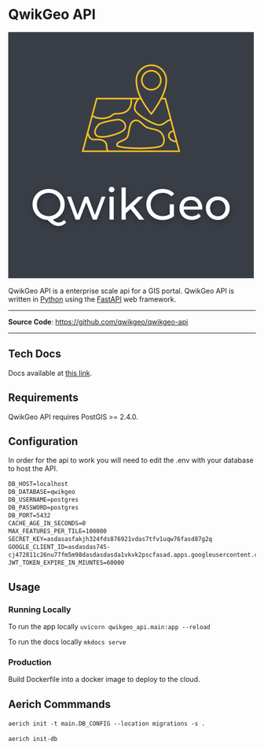 # QwikGeo API

![QwikGeo Image](/docs/docs/assests/images/qwikgeo.png)

QwikGeo API is a enterprise scale api for a GIS portal. QwikGeo API is written in [Python](https://www.python.org/) using the [FastAPI](https://fastapi.tiangolo.com/) web framework. 

---

**Source Code**: <a href="https://github.com/qwikgeo/qwikgeo-api" target="_blank">https://github.com/qwikgeo/qwikgeo-api</a>

---

## Tech Docs

Docs available at [this link](https://docs.qwikgeo.com).

## Requirements

QwikGeo API requires PostGIS >= 2.4.0.

## Configuration

In order for the api to work you will need to edit the .env with your database to host the API.

```
DB_HOST=localhost
DB_DATABASE=qwikgeo
DB_USERNAME=postgres
DB_PASSWORD=postgres
DB_PORT=5432
CACHE_AGE_IN_SECONDS=0
MAX_FEATURES_PER_TILE=100000
SECRET_KEY=asdasasfakjh324fds876921vdas7tfv1uqw76fasd87g2q
GOOGLE_CLIENT_ID=asdasdas745-cj472811c26nu77fm5m98dasdasdasda1vkvk2pscfasad.apps.googleusercontent.com
JWT_TOKEN_EXPIRE_IN_MIUNTES=60000
```

## Usage

### Running Locally

To run the app locally `uvicorn qwikgeo_api.main:app --reload`

To run the docs locally `mkdocs serve`

### Production
Build Dockerfile into a docker image to deploy to the cloud.

## Aerich Commmands

`aerich init -t main.DB_CONFIG --location migrations -s .`

`aerich init-db`